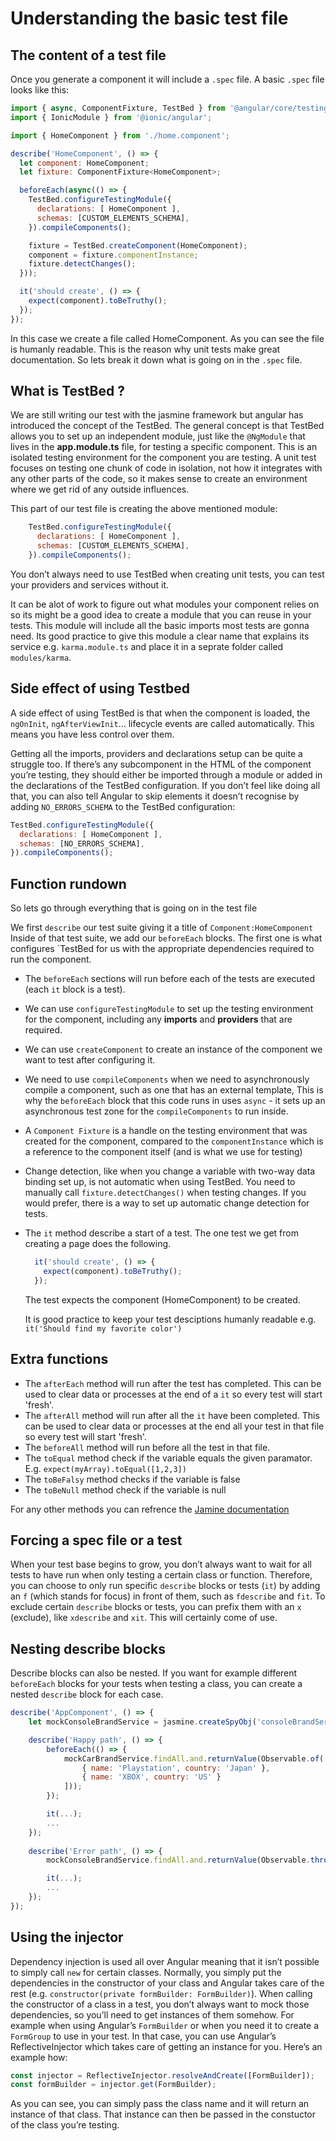 # Understanding the basic test file



## The content of a test file

Once you generate a component it will include a `.spec` file. A basic `.spec` file looks like this:

```javascript
import { async, ComponentFixture, TestBed } from '@angular/core/testing';
import { IonicModule } from '@ionic/angular';

import { HomeComponent } from './home.component';

describe('HomeComponent', () => {
  let component: HomeComponent;
  let fixture: ComponentFixture<HomeComponent>;

  beforeEach(async(() => {
    TestBed.configureTestingModule({
      declarations: [ HomeComponent ],
      schemas: [CUSTOM_ELEMENTS_SCHEMA],
    }).compileComponents();

    fixture = TestBed.createComponent(HomeComponent);
    component = fixture.componentInstance;
    fixture.detectChanges();
  }));

  it('should create', () => {
    expect(component).toBeTruthy();
  });
});

```

In this case we create a file called HomeComponent. As you can see the file is humanly readable. This is the reason why unit tests make great documentation. So lets break it down what is going on in the `.spec` file.

## What is TestBed ?

We are still writing our test with the jasmine framework but angular has introduced the concept of the TestBed.
The general concept is that TestBed allows you to set up an independent module, just like the `@NgModule` that lives in the **app.module.ts** file, for testing a specific component. This is an isolated testing environment for the component you are testing. A unit test focuses on testing one chunk of code in isolation, not how it integrates with any other parts of the code, so it makes sense to create an environment where we get rid of any outside influences.

This part of our test file is creating the above mentioned module:

```javascript
    TestBed.configureTestingModule({
      declarations: [ HomeComponent ],
      schemas: [CUSTOM_ELEMENTS_SCHEMA],
    }).compileComponents();
```

You don’t always need to use TestBed when creating unit tests, you can test your providers and services without it.

It can be alot of work to figure out what modules your component relies on so its might be a good idea to create a module that you can reuse in your tests. This module will include all the basic imports most tests are gonna need. 
Its good practice to give this module a clear name that explains its service e.g. `karma.module.ts` and place it in a seprate folder called `modules/karma`. 

## Side effect of using Testbed

A side effect of using TestBed is that when the component is loaded, the `ngOnInit`, `ngAfterViewInit`… lifecycle events are called automatically. This means you have less control over them.

Getting all the imports, providers and declarations setup can be quite a struggle too. If there’s any subcomponent in the HTML of the component you’re testing, they should either be imported through a module or added in the declarations of the TestBed configuration. If you don’t feel like doing all that, you can also tell Angular to skip elements it doesn’t recognise by adding `NO_ERRORS_SCHEMA` to the TestBed configuration:

```javascript
TestBed.configureTestingModule({
  declarations: [ HomeComponent ],
  schemas: [NO_ERRORS_SCHEMA],
}).compileComponents();
```
## Function rundown

So lets go through everything that is going on in the test file

We first `describe` our test suite giving it a title of `Component:HomeComponent` Inside of that test suite, we add our `beforeEach` blocks. The first one is what configures `TestBed for us with the appropriate dependencies required to run the component.

- The `beforeEach` sections will run before each of the tests are executed (each `it` block is a test).

- We can use `configureTestingModule` to set up the testing environment for the component, including any **imports** and **providers** that are required.

- We can use `createComponent` to create an instance of the component we want to test after configuring it.

- We need to use `compileComponents` when we need to asynchronously compile a component, such as one that has an external template, This is why the `beforeEach` block that this code runs in uses `async` - it sets up an asynchronous test zone for the `compileComponents` to run inside.

- A `Component Fixture` is a handle on the testing environment that was created for the component, compared to the `componentInstance` which is a reference to the component itself (and is what we use for testing)

- Change detection, like when you change a variable with two-way data binding set up, is not automatic when using TestBed. You need to manually call `fixture.detectChanges()` when testing changes. If you would prefer, there is a way to set up automatic change detection for tests.

- The `it` method describe a start of a test. The one test we get from creating a page does the following. 

  ```javascript
    it('should create', () => {
      expect(component).toBeTruthy();
    });
  ```

  The test expects the component (HomeComponent) to be created.

  It is good practice to keep your test desciptions humanly readable e.g. `it('Should find my favorite color')`

## Extra functions

-  The `afterEach` method will run after the test has completed. This can be used to clear data or processes at the end of a `it` so every test will start 'fresh'.
- The `afterAll` method will run after all the `it` have been completed. This can be used to clear data or processes at the end all your test in that file so every test will start 'fresh'.
- The `beforeAll` method will run before all the test in that file. 
- The `toEqual` method check if the variable equals the given paramator. E.g. `expect(myArray).toEqual([1,2,3])`
- The `toBeFalsy` method checks if the variable is false
- The `toBeNull` method check if the variable is null

For any other methods you can refrence the [Jamine documentation](https://jasmine.github.io/)

## Forcing a spec file or a test

When your test base begins to grow, you don’t always want to wait for all tests to have run when only testing a certain class or function. Therefore, you can choose to only run specific `describe` blocks or tests (`it`) by adding an `f` (which stands for focus) in front of them, such as `fdescribe` and `fit`. To exclude certain `describe` blocks or tests, you can prefix them with an `x` (exclude), like `xdescribe` and `xit`. This will certainly come of use.

## Nesting describe blocks

Describe blocks can also be nested. If you want for example different `beforeEach` blocks for your tests when testing a class, you can create a nested `describe` block for each case.

```javascript
describe('AppComponent', () => {
    let mockConsoleBrandService = jasmine.createSpyObj('consoleBrandService', ['findAll']);

    describe('Happy path', () => {
        beforeEach(() => {
            mockCarBrandService.findAll.and.returnValue(Observable.of([
                { name: 'Playstation', country: 'Japan' },
                { name: 'XBOX', country: 'US' }
            ]));
        });

        it(...);
        ...
    });
    
    describe('Error path', () => {
        mockConsoleBrandService.findAll.and.returnValue(Observable.throw('Error'));

        it(...);
        ...
    });
});
```

## Using the injector

Dependency injection is used all over Angular meaning that it isn’t possible to simply call `new` for certain classes. Normally, you simply put the dependencies in the constructor of your class and Angular takes care of the rest (e.g. `constructor(private formBuilder: FormBuilder)`). When calling the constructor of a class in a test, you don’t always want to mock those dependencies, so you’ll need to get instances of them somehow. For example when using Angular’s `FormBuilder` or when you need it to create a `FormGroup` to use in your test. In that case, you can use Angular’s ReflectiveInjector which takes care of getting an instance for you. Here’s an example how:

```javascript
const injector = ReflectiveInjector.resolveAndCreate([FormBuilder]);
const formBuilder = injector.get(FormBuilder);
```

As you can see, you can simply pass the class name and it will return an instance of that class. That instance can then be passed in the constuctor of the class you’re testing.
